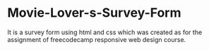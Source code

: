 # Movie-Lover-s-Survey-Form
It is a survey form using html and css which was created as for the assignment of freecodecamp responsive web design course. 

